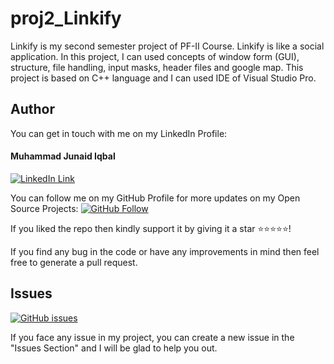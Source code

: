 # proj2_Linkify
Linkify is my second semester project of PF-II Course. Linkify is like a social application. In this project, I can used concepts of  window form (GUI), structure, file handling, input masks, header files and google map. This project is based on C++ language and I can used IDE of Visual Studio Pro.

## Author
You can get in touch with me on my LinkedIn Profile:

#### Muhammad Junaid Iqbal
[![LinkedIn Link](https://img.shields.io/badge/LinkedIn-Muhammad%20Junaid%20Iqbal-lightgrey)](https://www.linkedin.com/in/im-mjunaidiqbal/)

You can follow me on my GitHub Profile for more updates on my Open Source Projects: 
[![GitHub Follow](https://img.shields.io/badge/Connect-Muhammad%20Junaid%20Iqbal-blue.svg?logo=Github&longCache=true&style=social&label=Follow)](https://github.com/im-mjunaidiqbal)

If you liked the repo then kindly support it by giving it a star ⭐⭐⭐⭐⭐!

If you find any bug in the code or have any improvements in mind then feel free to generate a pull request.

## Issues
[![GitHub issues](https://img.shields.io/github/issues/im-mjunaidiqbal/proj2_Linkify?style=plastic)](https://github.com/im-mjunaidiqbal/proj2_Linkify/issues)

If you face any issue in my project, you can create a new issue in the "Issues Section" and I will be glad to help you out.
